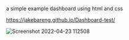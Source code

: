 a simple example dashboard using html and css

https://jakebareng.github.io/Dashboard-test/

![Screenshot 2022-04-23 112508](https://user-images.githubusercontent.com/86535557/164936690-2a06648d-6ef0-4c6a-9540-071fe1e9d55c.png)
